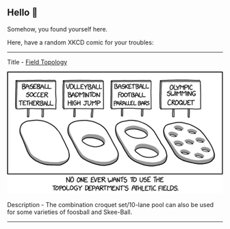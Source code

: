 ## Hello 👀

Somehow, you found yourself here.

Here, have a random XKCD comic for your troubles:

-----------------------------------

Title - [Field Topology](https://xkcd.com/2625)

![Field Topology](./random_comic.png)

Description - The combination croquet set/10-lane pool can also be used for some varieties of foosball and Skee-Ball.

-----------------------------------